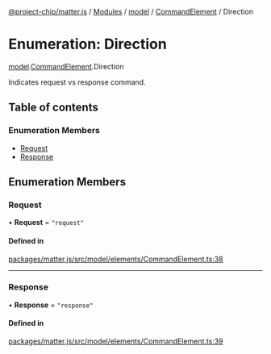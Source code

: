[@project-chip/matter.js](../README.md) / [Modules](../modules.md) / [model](../modules/model.md) / [CommandElement](../modules/model.CommandElement.md) / Direction

# Enumeration: Direction

[model](../modules/model.md).[CommandElement](../modules/model.CommandElement.md).Direction

Indicates request vs response command.

## Table of contents

### Enumeration Members

- [Request](model.CommandElement.Direction.md#request)
- [Response](model.CommandElement.Direction.md#response)

## Enumeration Members

### Request

• **Request** = ``"request"``

#### Defined in

[packages/matter.js/src/model/elements/CommandElement.ts:38](https://github.com/project-chip/matter.js/blob/5f71eedebdb9fa54338bde320c311bb359b7455d/packages/matter.js/src/model/elements/CommandElement.ts#L38)

___

### Response

• **Response** = ``"response"``

#### Defined in

[packages/matter.js/src/model/elements/CommandElement.ts:39](https://github.com/project-chip/matter.js/blob/5f71eedebdb9fa54338bde320c311bb359b7455d/packages/matter.js/src/model/elements/CommandElement.ts#L39)
